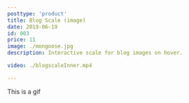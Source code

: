 ```yaml
---
posttype: 'product'
title: Blog Scale (image)
date: 2019-06-19
id: 003
price: 11
image: ./mongoose.jpg
description: Interactive scale for blog images on hover. 

video: ./blogscaleInner.mp4

---
```


This is a gif